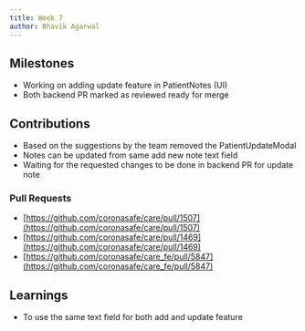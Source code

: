 ```yaml
---
title: Week 7
author: Bhavik Agarwal
---
```


## Milestones
- Working on adding update feature in PatientNotes (UI)
- Both backend PR marked as reviewed ready for merge

## Contributions
- Based on the suggestions by the team removed the PatientUpdateModal
- Notes can be updated from same add new note text field
- Waiting for the requested changes to be done in backend PR for update note

### Pull Requests
- [https://github.com/coronasafe/care/pull/1507](https://github.com/coronasafe/care/pull/1507)
- [https://github.com/coronasafe/care/pull/1469](https://github.com/coronasafe/care/pull/1469)
- [https://github.com/coronasafe/care_fe/pull/5847](https://github.com/coronasafe/care_fe/pull/5847)

## Learnings
- To use the same text field for both add and update feature